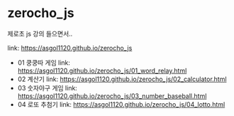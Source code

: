 # zerocho_js
제로초 js 강의 들으면서..

link:  https://asgol1120.github.io/zerocho_js

+ 01 쿵쿵따 게임 link: https://asgol1120.github.io/zerocho_js/01_word_relay.html
+ 02 계산기 link: https://asgol1120.github.io/zerocho_js/02_calculator.html
+ 03 숫자야구 게임 link: https://asgol1120.github.io/zerocho_js/03_number_baseball.html
+ 04 로또 추첨기 link: https://asgol1120.github.io/zerocho_js/04_lotto.html
